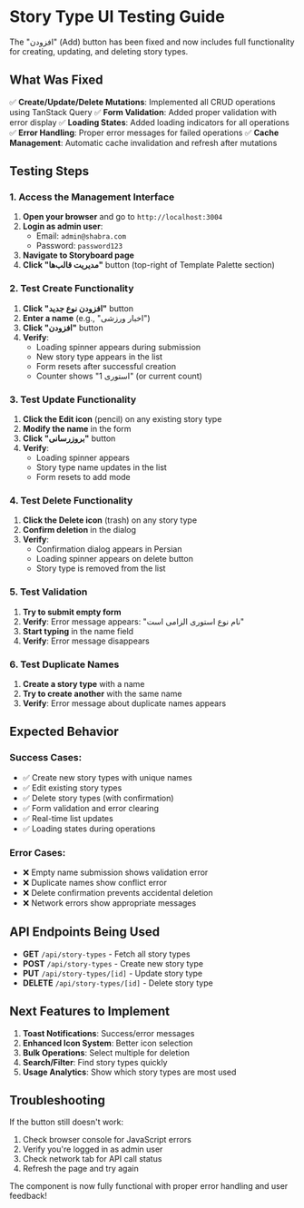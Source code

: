 # Story Type UI Testing Guide

The "افزودن" (Add) button has been fixed and now includes full functionality for creating, updating, and deleting story types.

## What Was Fixed

✅ **Create/Update/Delete Mutations**: Implemented all CRUD operations using TanStack Query
✅ **Form Validation**: Added proper validation with error display
✅ **Loading States**: Added loading indicators for all operations
✅ **Error Handling**: Proper error messages for failed operations
✅ **Cache Management**: Automatic cache invalidation and refresh after mutations

## Testing Steps

### 1. Access the Management Interface

1. **Open your browser** and go to `http://localhost:3004`
2. **Login as admin user**:
   - Email: `admin@shabra.com`
   - Password: `password123`
3. **Navigate to Storyboard page**
4. **Click "مدیریت قالب‌ها"** button (top-right of Template Palette section)

### 2. Test Create Functionality

1. **Click "افزودن نوع جدید"** button
2. **Enter a name** (e.g., "اخبار ورزشی")
3. **Click "افزودن"** button
4. **Verify**:
   - Loading spinner appears during submission
   - New story type appears in the list
   - Form resets after successful creation
   - Counter shows "1 استوری" (or current count)

### 3. Test Update Functionality

1. **Click the Edit icon** (pencil) on any existing story type
2. **Modify the name** in the form
3. **Click "بروزرسانی"** button
4. **Verify**:
   - Loading spinner appears
   - Story type name updates in the list
   - Form resets to add mode

### 4. Test Delete Functionality

1. **Click the Delete icon** (trash) on any story type
2. **Confirm deletion** in the dialog
3. **Verify**:
   - Confirmation dialog appears in Persian
   - Loading spinner appears on delete button
   - Story type is removed from the list

### 5. Test Validation

1. **Try to submit empty form**
2. **Verify**: Error message appears: "نام نوع استوری الزامی است"
3. **Start typing** in the name field
4. **Verify**: Error message disappears

### 6. Test Duplicate Names

1. **Create a story type** with a name
2. **Try to create another** with the same name
3. **Verify**: Error message about duplicate names appears

## Expected Behavior

### Success Cases:
- ✅ Create new story types with unique names
- ✅ Edit existing story types
- ✅ Delete story types (with confirmation)
- ✅ Form validation and error clearing
- ✅ Real-time list updates
- ✅ Loading states during operations

### Error Cases:
- ❌ Empty name submission shows validation error
- ❌ Duplicate names show conflict error
- ❌ Delete confirmation prevents accidental deletion
- ❌ Network errors show appropriate messages

## API Endpoints Being Used

- **GET** `/api/story-types` - Fetch all story types
- **POST** `/api/story-types` - Create new story type
- **PUT** `/api/story-types/[id]` - Update story type
- **DELETE** `/api/story-types/[id]` - Delete story type

## Next Features to Implement

1. **Toast Notifications**: Success/error messages
2. **Enhanced Icon System**: Better icon selection
3. **Bulk Operations**: Select multiple for deletion
4. **Search/Filter**: Find story types quickly
5. **Usage Analytics**: Show which story types are most used

## Troubleshooting

If the button still doesn't work:
1. Check browser console for JavaScript errors
2. Verify you're logged in as admin user
3. Check network tab for API call status
4. Refresh the page and try again

The component is now fully functional with proper error handling and user feedback!
